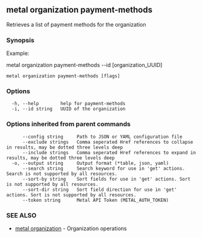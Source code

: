 ## metal organization payment-methods

Retrieves a list of payment methods for the organization

### Synopsis

Example:

metal organization payment-methods --id [organization_UUID]



```
metal organization payment-methods [flags]
```

### Options

```
  -h, --help        help for payment-methods
  -i, --id string   UUID of the organization
```

### Options inherited from parent commands

```
      --config string     Path to JSON or YAML configuration file
      --exclude strings   Comma seperated Href references to collapse in results, may be dotted three levels deep
      --include strings   Comma seperated Href references to expand in results, may be dotted three levels deep
  -o, --output string     Output format (*table, json, yaml)
      --search string     Search keyword for use in 'get' actions. Search is not supported by all resources.
      --sort-by string    Sort fields for use in 'get' actions. Sort is not supported by all resources.
      --sort-dir string   Sort field direction for use in 'get' actions. Sort is not supported by all resources.
      --token string      Metal API Token (METAL_AUTH_TOKEN)
```

### SEE ALSO

* [metal organization](metal_organization.md)	 - Organization operations

